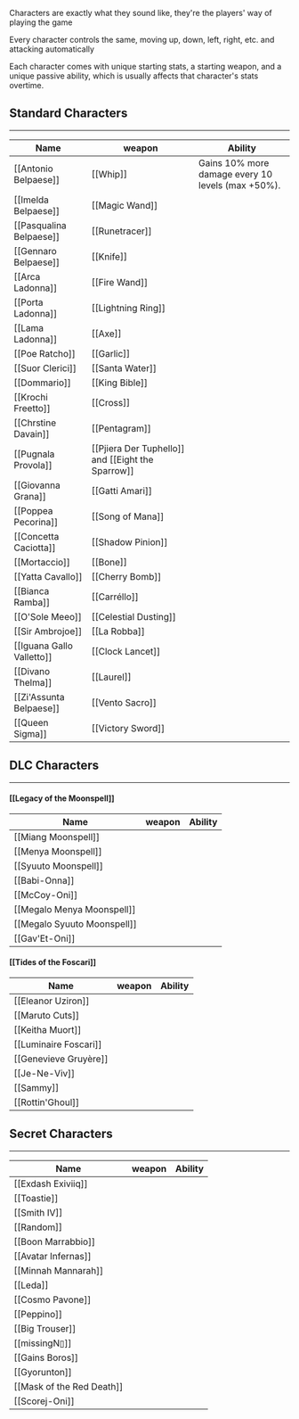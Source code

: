 Characters are exactly what they sound like, they're the players' way of playing the game

Every character controls the same, moving up, down, left, right, etc. and attacking automatically

Each character comes with unique starting stats, a starting weapon, and a unique passive ability, which is usually affects that character's stats overtime.

## Standard Characters
---
| Name | weapon | Ability |
| --- | --- | --- |
| [[Antonio Belpaese]] | [[Whip]] | Gains 10% more damage every 10 levels (max +50%). |
| [[Imelda Belpaese]] | [[Magic Wand]] |  |
| [[Pasqualina Belpaese]] | [[Runetracer]] |  |
| [[Gennaro Belpaese]] | [[Knife]] |  |
| [[Arca Ladonna]] | [[Fire Wand]] |  |
| [[Porta Ladonna]] | [[Lightning Ring]] |  |
| [[Lama Ladonna]] | [[Axe]] |  |
| [[Poe Ratcho]] | [[Garlic]] |  |
| [[Suor Clerici]] | [[Santa Water]] |  |
| [[Dommario]] | [[King Bible]] |  |
| [[Krochi Freetto]] | [[Cross]] |  |
| [[Chrstine Davain]] | [[Pentagram]] |  |
| [[Pugnala Provola]] | [[Pjiera Der Tuphello]] and [[Eight the Sparrow]] |  |
| [[Giovanna Grana]] | [[Gatti Amari]] |  |
| [[Poppea Pecorina]] | [[Song of Mana]] |  |
| [[Concetta Caciotta]] | [[Shadow Pinion]] |  |
| [[Mortaccio]] | [[Bone]] |  |
| [[Yatta Cavallo]] | [[Cherry Bomb]] |  |
| [[Bianca Ramba]] | [[Carréllo]] |  |
| [[O'Sole Meeo]] | [[Celestial Dusting]] |  |
| [[Sir Ambrojoe]] | [[La Robba]] |  |
| [[Iguana Gallo Valletto]] | [[Clock Lancet]] |  |
| [[Divano Thelma]] | [[Laurel]] |  |
| [[Zi'Assunta Belpaese]] | [[Vento Sacro]] |  |
| [[Queen Sigma]] | [[Victory Sword]] |  |

## DLC Characters
---
#### [[Legacy of the Moonspell]]
|Name|weapon|Ability|
|-|-|-|
|[[Miang Moonspell]]|
|[[Menya Moonspell]]|
|[[Syuuto Moonspell]]|
|[[Babi-Onna]]|
|[[McCoy-Oni]]|
|[[Megalo Menya Moonspell]]|
|[[Megalo Syuuto Moonspell]]|
|[[Gav'Et-Oni]]|

#### [[Tides of the Foscari]]
|Name|weapon|Ability|
|-|-|-|
|[[Eleanor Uziron]]|
|[[Maruto Cuts]]|
|[[Keitha Muort]]|
|[[Luminaire Foscari]]|
|[[Genevieve Gruyère]]|
|[[Je-Ne-Viv]]|
|[[Sammy]]|
|[[Rottin'Ghoul]]|

## Secret Characters
---
|Name|weapon|Ability|
|-|-|-|
|[[Exdash Exiviiq]]|
|[[Toastie]]|
|[[Smith IV]]|
|[[Random]]|
|[[Boon Marrabbio]]|
|[[Avatar Infernas]]|
|[[Minnah Mannarah]]|
|[[Leda]]|
|[[Cosmo Pavone]]|
|[[Peppino]]|
|[[Big Trouser]]|
|[[missingN▯]]|
|[[Gains Boros]]|
|[[Gyorunton]]|
|[[Mask of the Red Death]]|
|[[Scorej-Oni]]|